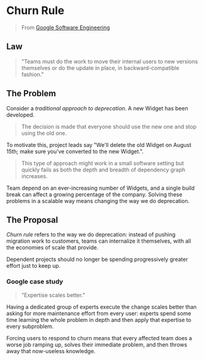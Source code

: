 # Churn Rule

> From [Google Software Engineering](https://www.oreilly.com/library/view/software-engineering-at/9781492082781/ch01.html#:~:text=Forcing%20users%20to%20respond%20to,Expertise%20scales%20better.)

## Law

> "Teams must do the work to move their internal users to new versions themselves or do the update in place, in backward-compatible fashion."

## The Problem

Consider a _traditional approach to deprecation_. A new Widget has been developed.

> The decision is made that everyone should use the new one and stop using the old one.

To motivate this, project leads say "We'll delete the old Widget on August 15th; make sure you've converted to the new Widget.".

> This type of approach might work in a small software setting but quickly fails as both the depth and breadth of dependency graph increases.

Team depend on an ever-increasing number of Widgets, and a single build break can affect a growing percentage of the company. Solving these problems in a scalable way means changing the way we do deprecation.

## The Proposal

_Churn rule_ refers to the way we do deprecation: instead of pushing migration work to customers, teams can internalize it themselves, with all the economies of scale that provide.

Dependent projects should no longer be spending progressively greater effort just to keep up.

### Google case study

> "Expertise scales better."

Having a dedicated group of experts execute the change scales better than asking for more maintenance effort from every user: experts spend some time learning the whole problem in depth and then apply that expertise to every subproblem.

Forcing users to respond to churn means that every affected team does a worse job ramping up, solves their immediate problem, and then throws away that now-useless knowledge.
